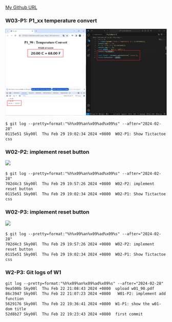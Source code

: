 [My Github URL](https://github.com/Sky00l/1112-js-demo_90.git)

### W03-P1: P1_xx temperature convert
 
![](w03-p1.png)

```
$ git log --pretty=format:"%h%x09%an%x09%ad%x09%s" --after="2024-02-28"
0115e51 Sky00l  Thu Feb 29 19:02:34 2024 +0800  W02-P1: Show Tictactoe css

```

### W02-P2: implement reset button

![](w02-p2.png)

```
$ git log --pretty=format:"%h%x09%an%x09%ad%x09%s" --after="2024-02-28"
702d4c3 Sky00l  Thu Feb 29 19:57:26 2024 +0800  W02-P2: implement reset button
0115e51 Sky00l  Thu Feb 29 19:02:34 2024 +0800  W02-P1: Show Tictactoe css

```

### W02-P3: implement reset button

![](w02-p2.png)

```
$ git log --pretty=format:"%h%x09%an%x09%ad%x09%s" --after="2024-02-28"
702d4c3 Sky00l  Thu Feb 29 19:57:26 2024 +0800  W02-P2: implement reset button
0115e51 Sky00l  Thu Feb 29 19:02:34 2024 +0800  W02-P1: Show Tictactoe css

```

### W2-P3: Git logs of W1

```
git log --pretty=format:"%h%x09%an%x09%ad%x09%s" --after="2024-02-28"
9ea500b Sky00l  Thu Feb 22 21:08:43 2024 +0800  upload w01_90.pdf
86c3947 Sky00l  Thu Feb 22 21:07:23 2024 +0800   W01-P2: implement add function
5629176 Sky00l  Thu Feb 22 19:36:41 2024 +0800  W1-P1: show the w01-dom title
52d8b27 Sky00l  Thu Feb 22 19:23:43 2024 +0800  first commit

```
